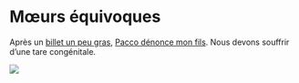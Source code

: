# Mœurs équivoques

Après un [billet un peu gras](http://blog.tcrouzet.com/2008/10/29/je-fais-l%e2%80%99amour-avec-marie/), [Pacco dénonce mon fils](http://www.mae-bd.fr/770/). Nous devons souffrir d’une tare congénitale.

![](http://blog.tcrouzet.comhttps://tcrouzet.com/images_tc/2008/10/junior1.png)